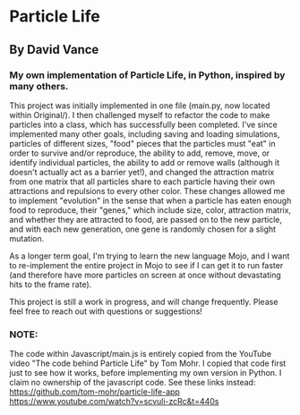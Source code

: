 # Particle Life
## By David Vance

### My own implementation of Particle Life, in Python, inspired by many others.

This project was initially implemented in one file (main.py, now located within Original/). I then challenged myself to 
refactor the code to make particles into a class, which has successfully been completed. I've since implemented many 
other goals, including saving and loading simulations, particles of different sizes, "food" pieces that the particles
must "eat" in order to survive and/or reproduce, the ability to add, remove, move, or identify individual particles, 
the ability to add or remove walls (although it doesn't actually act as a barrier yet!), and changed the attraction matrix
from one matrix that all particles share to each particle having their own attractions and repulsions to every other color.
These changes allowed me to implement "evolution" in the sense that when a particle has eaten enough food to reproduce, their
"genes," which include size, color, attraction matrix, and whether they are attracted to food, are passed on to the
new particle, and with each new generation, one gene is randomly chosen for a slight mutation.

As a longer term goal, I'm trying to learn the new language Mojo, and I want to re-implement the entire project in Mojo to see if 
I can get it to run faster (and therefore have more particles on screen at once without devastating hits to the frame rate).

This project is still a work in progress, and will change frequently. Please feel free to reach out with questions or
suggestions!

### NOTE:
The code within Javascript/main.js is entirely copied from the YouTube video "The code behind Particle Life" by Tom Mohr.
I copied that code first just to see how it works, before implementing my own version in Python.
I claim no ownership of the javascript code. See these links instead:
https://github.com/tom-mohr/particle-life-app
https://www.youtube.com/watch?v=scvuli-zcRc&t=440s
